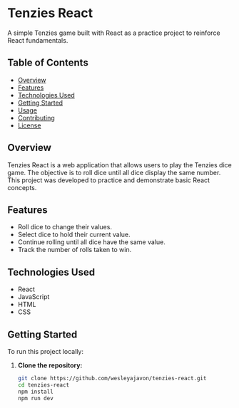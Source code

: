 # Tenzies React

A simple Tenzies game built with React as a practice project to reinforce React fundamentals.

## Table of Contents

- [Overview](#overview)
- [Features](#features)
- [Technologies Used](#technologies-used)
- [Getting Started](#getting-started)
- [Usage](#usage)
- [Contributing](#contributing)
- [License](#license)

## Overview

Tenzies React is a web application that allows users to play the Tenzies dice game. The objective is to roll dice until all dice display the same number. This project was developed to practice and demonstrate basic React concepts.

## Features

- Roll dice to change their values.
- Select dice to hold their current value.
- Continue rolling until all dice have the same value.
- Track the number of rolls taken to win.

## Technologies Used

- React
- JavaScript
- HTML
- CSS

## Getting Started

To run this project locally:

1. **Clone the repository:**

   ```bash
   git clone https://github.com/wesleyajavon/tenzies-react.git
   cd tenzies-react
   npm install
   npm run dev

